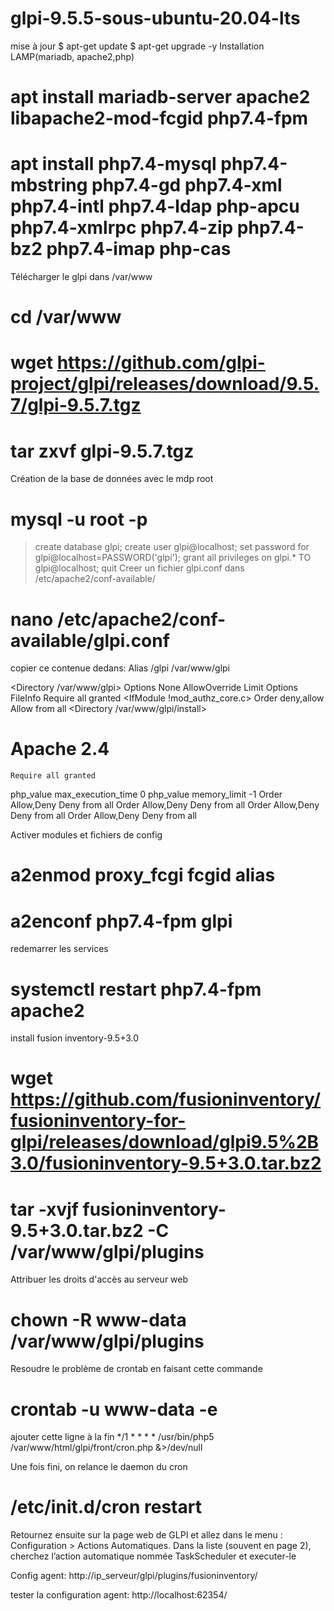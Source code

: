 # glpi-9.5.5-sous-ubuntu-20.04-lts
mise à jour
$ apt-get update
$ apt-get upgrade -y
Installation LAMP(mariadb, apache2,php)
# apt install mariadb-server apache2 libapache2-mod-fcgid php7.4-fpm
# apt install php7.4-mysql php7.4-mbstring php7.4-gd php7.4-xml php7.4-intl php7.4-ldap php-apcu php7.4-xmlrpc php7.4-zip php7.4-bz2 php7.4-imap php-cas
Télécharger le glpi dans /var/www
# cd /var/www
# wget https://github.com/glpi-project/glpi/releases/download/9.5.7/glpi-9.5.7.tgz
# tar zxvf glpi-9.5.7.tgz
Création de la base de données avec le mdp root
# mysql -u root -p
>create database glpi;
>create user glpi@localhost;
>set password for glpi@localhost=PASSWORD('glpi');
>grant all privileges on glpi.* TO glpi@localhost;
>quit
Creer un fichier glpi.conf dans /etc/apache2/conf-available/
# nano /etc/apache2/conf-available/glpi.conf
copier ce contenue dedans:
Alias /glpi /var/www/glpi

<Directory /var/www/glpi>
  Options None
  AllowOverride Limit Options FileInfo
  <IfModule mod_authz_core.c>
    Require all granted
  </IfModule>
  <IfModule !mod_authz_core.c>
    Order deny,allow
    Allow from all
  </IfModule>
</Directory>
<Directory /var/www/glpi/install>
  <IfModule mod_authz_core.c>
  # Apache 2.4
    Require all granted
  </IfModule>
  <IfModule mod_php7.c>
    php_value max_execution_time 0
    php_value memory_limit -1
  </IfModule>
</Directory>
<Directory /var/www/glpi/config>
  Order Allow,Deny
  Deny from all
</Directory>
<Directory /var/www/glpi/locales>
  Order Allow,Deny
  Deny from all
</Directory>
<Directory /var/www/glpi/install/mysql>
  Order Allow,Deny
  Deny from all
</Directory>
<Directory /var/www/glpi/scripts>
  Order Allow,Deny
  Deny from all
</Directory>

Activer modules et fichiers de config
# a2enmod proxy_fcgi fcgid alias 
# a2enconf php7.4-fpm glpi 
redemarrer les services
# systemctl restart php7.4-fpm apache2
install fusion inventory-9.5+3.0
# wget https://github.com/fusioninventory/fusioninventory-for-glpi/releases/download/glpi9.5%2B3.0/fusioninventory-9.5+3.0.tar.bz2
# tar -xvjf fusioninventory-9.5+3.0.tar.bz2 -C /var/www/glpi/plugins
Attribuer les droits d'accès au serveur web
# chown -R www-data /var/www/glpi/plugins

Resoudre le problème de crontab en faisant cette commande 
# crontab -u www-data -e
ajouter cette ligne à la fin 
*/1 * * * * /usr/bin/php5 /var/www/html/glpi/front/cron.php &>/dev/null

Une fois fini, on relance le daemon du cron
# /etc/init.d/cron restart

Retournez ensuite sur la page web de GLPI et allez dans le menu : Configuration > Actions Automatiques.
Dans la liste (souvent en page 2), cherchez l’action automatique nommée TaskScheduler et executer-le

Config agent:
http://ip_serveur/glpi/plugins/fusioninventory/ 

tester la configuration agent:
http://localhost:62354/




